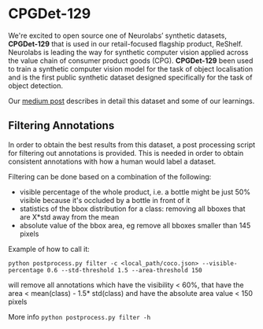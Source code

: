 # CPGDet-129
We're excited to open source one of Neurolabs’ synthetic datasets, **CPGDet-129** that is used in our retail-focused flagship product, ReShelf. Neurolabs is leading the way for synthetic computer vision applied across the value chain of consumer product goods (CPG). **CPGDet-129** been used to train a synthetic computer vision model for the task of object localisation and is the first public synthetic dataset designed specifically for the task of object detection. 

Our [medium post](http://google.com) describes in detail this dataset and some of our learnings. 


## Filtering Annotations 
In order to obtain the best results from this dataset, a post processing script for filtering out annotations is provided. 
This is needed in order to obtain consistent annotations with how a human would label a dataset. 

Filtering can be done based on a combination of the following:

- visible percentage of the whole product, i.e. a bottle might be just 50% visible because it's occluded by a bottle in front of it
- statistics of the bbox distribution for a class: removing all bboxes that are X*std away from the mean
- absolute value of the bbox area, eg remove all bboxes smaller than 145 pixels

Example of how to call it:

`python postprocess.py filter -c <local_path/coco.json> --visible-percentage 0.6 --std-threshold 1.5 --area-threshold 150`

will remove all annotations which have the visibility < 60%, that have the area < mean(class) - 1.5* std(class) and have the absolute area value < 150 pixels

More info 
`python postprocess.py filter -h` 
